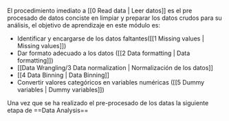 El procedimiento imediato a [[0 Read data | Leer datos]] es el pre procesado de datos conciste en limpiar y preparar los datos crudos para su análisis, el objetivo de aprendizaje en este módulo es:
- Identificar y encargarse de los datos faltantes([[1 Missing values | Missing values]])
- Dar formato adecuado a los datos ([[2 Data formatting | Data formatting]])
- [[Data Wrangling/3 Data normalization | Normalización de los datos]]
- [[4 Data Binning | Data Binning]]
- Convertir valores categóricos en variables numéricas ([[5 Dummy variables | Dummy variables]])

Una vez que se ha realizado el pre-procesado de los datas la siguiente etapa de ==Data Analysis== 